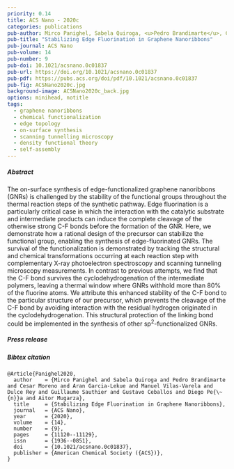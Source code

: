 ```yaml
---
priority: 0.14
title: ACS Nano - 2020c
categories: publications
pub-author: Mirco Panighel, Sabela Quiroga, <u>Pedro Brandimarte</u>, Cesar Moreno, Aran Garcia-Lekue, Manuel Vilas-Varela, Dulce Rey, Guillaume Sauthier, Gustavo Ceballos, Diego Peña, and Aitor Mugarza
pub-title: "Stabilizing Edge Fluorination in Graphene Nanoribbons"
pub-journal: ACS Nano
pub-volume: 14
pub-number: 9
pub-doi: 10.1021/acsnano.0c01837
pub-url: https://doi.org/10.1021/acsnano.0c01837
pub-pdf: https://pubs.acs.org/doi/pdf/10.1021/acsnano.0c01837
pub-fig: ACSNano2020c.jpg
background-image: ACSNano2020c_back.jpg
options: minihead, notitle
tags:
  - graphene nanoribbons
  - chemical functionalization
  - edge topology
  - on-surface synthesis
  - scanning tunnelling microscopy
  - density functional theory
  - self-assembly
---
```


##### Abstract

The on-surface synthesis of edge-functionalized graphene nanoribbons (GNRs) is challenged by the stability of the functional groups throughout the thermal reaction steps of the synthetic pathway. Edge fluorination is a particularly critical case in which the interaction with the catalytic substrate and intermediate products can induce the complete cleavage of the otherwise strong C-F bonds before the formation of the GNR. Here, we demonstrate how a rational design of the precursor can stabilize the functional group, enabling the synthesis of edge-fluorinated GNRs. The survival of the functionalization is demonstrated by tracking the structural and chemical transformations occurring at each reaction step with complementary X-ray photoelectron spectroscopy and scanning tunneling microscopy measurements. In contrast to previous attempts, we find that the C-F bond survives the cyclodehydrogenation of the intermediate polymers, leaving a thermal window where GNRs withhold more than 80% of the fluorine atoms. We attribute this enhanced stability of the C-F bond to the particular structure of our precursor, which prevents the cleavage of the C-F bond by avoiding interaction with the residual hydrogen originated in the cyclodehydrogenation. This structural protection of the linking bond could be implemented in the synthesis of other sp<sup>2</sup>-functionalized GNRs.

##### Press release <a target="_blank" href="https://twitter.com/dulcereyv/status/1295745188850278401"><span class="icon fa-twitter fa-lg style1"></span></a> <a target="_blank" href="https://twitter.com/myjournals/status/1298000341196300294"><span class="icon fa-twitter fa-lg style1"></span></a>

##### Bibtex citation

```
@Article{Panighel2020,
  author    = {Mirco Panighel and Sabela Quiroga and Pedro Brandimarte and Cesar Moreno and Aran Garcia-Lekue and Manuel Vilas-Varela and Dulce Rey and Guillaume Sauthier and Gustavo Ceballos and Diego Pe{\~{n}}a and Aitor Mugarza},
  title     = {Stabilizing Edge Fluorination in Graphene Nanoribbons},
  journal   = {ACS Nano},
  year      = {2020},
  volume    = {14},
  number    = {9},
  pages     = {11120--11129},
  issn      = {1936--0851},
  doi       = {10.1021/acsnano.0c01837},
  publisher = {American Chemical Society ({ACS})},
}
```
